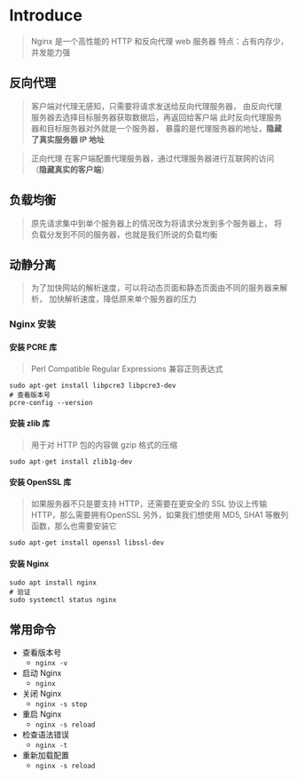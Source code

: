 # Introduce
> Nginx 是一个高性能的 HTTP 和反向代理 web 服务器
> 特点：占有内存少，并发能力强

## 反向代理
> 客户端对代理无感知，只需要将请求发送给反向代理服务器，
> 由反向代理服务器去选择目标服务器获取数据后，再返回给客户端
> 此时反向代理服务器和目标服务器对外就是一个服务器，
> 暴露的是代理服务器的地址，**隐藏了真实服务器 IP 地址**

> 正向代理
> 在客户端配置代理服务器，通过代理服务器进行互联网的访问（**隐藏真实的客户端**）

## 负载均衡
> 原先请求集中到单个服务器上的情况改为将请求分发到多个服务器上，
> 将负载分发到不同的服务器，也就是我们所说的负载均衡

## 动静分离
> 为了加快网站的解析速度，可以将动态页面和静态页面由不同的服务器来解析，
> 加快解析速度，降低原来单个服务器的压力

### Nginx 安装

#### 安装 PCRE 库
> Perl Compatible Regular Expressions 兼容正则表达式
```shell
sudo apt-get install libpcre3 libpcre3-dev
# 查看版本号
pcre-config --version
```

#### 安装 zlib 库
> 用于对 HTTP 包的内容做 gzip 格式的压缩 
```shell
sudo apt-get install zlib1g-dev
```

#### 安装 OpenSSL 库
> 如果服务器不只是要支持 HTTP，还需要在更安全的 SSL 协议上传输 HTTP，那么需要拥有OpenSSL
> 另外，如果我们想使用 MD5, SHA1 等散列函数，那么也需要安装它 
```shell
sudo apt-get install openssl libssl-dev
```

#### 安装 Nginx
```shell
sudo apt install nginx
# 验证
sudo systemctl status nginx
```

## 常用命令
- 查看版本号
  - `nginx -v`
- 启动 Nginx
  - `nginx`
- 关闭 Nginx
  - `nginx -s stop`
- 重启 Nginx
  - `nginx -s reload`
- 检查语法错误
  - `nginx -t`
- 重新加载配置 
  - `nginx -s reload`